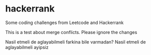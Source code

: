 # hackerrank

Some coding challenges from Leetcode and Hackerrank

This is a test about merge conflicts. Please ignore the changes

Nasil etmeli de aglayabilmeli
farkina bile varmadan?
Nasil etmeli de aglayabilmeli
ayipsiz
